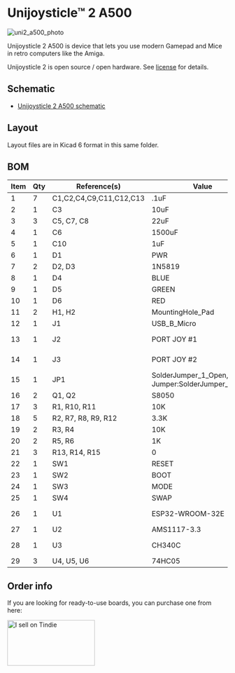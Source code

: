 # Unijoysticle™ 2 A500

![uni2_a500_photo][uni2_a500_photo]

Unijoysticle 2 A500 is device that lets you use modern Gamepad and Mice in retro computers like the Amiga.

Unijoysticle 2 is open source / open hardware. See [license][license] for details.

[uni2_a500_photo]: https://lh3.googleusercontent.com/pw/AM-JKLXEB6NQ-lr54G6cPEVQJ9i1OGR0XWLVYsjCs4Sc_883w-gYvwnUOPlH2wnzM0ibH48Y6QGAAIRO9pnfTxDsdQqY7JHBKzJPzOOY8Cin6t9sSjHvx94k1VZLdTh1Fkknum6nIR0z1pAMz69txQRV7qQksg=-no 

## Schematic

* [Unijoysticle 2 A500 schematic](../../docs/schematic_unijoysticle2_a500.pdf)

## Layout

Layout files are in Kicad 6 format in this same folder.

## BOM

| Item | Qty | Reference(s) | Value | LibPart | Footprint | Datasheet |
| ---- | --- | ------------ | ----- | ------- | --------- | --------- |
| 1 |7|C1,C2,C4,C9,C11,C12,C13|.1uF|Device:C_Small|Capacitor_SMD:C_0805_2012Metric_Pad1.18x1.45mm_HandSolder|~|
| 2 |1|C3|10uF|Device:C_Small|Capacitor_SMD:C_0805_2012Metric_Pad1.18x1.45mm_HandSolder|~|
| 3 |3|C5, C7, C8 |22uF|Device:C_Small|Capacitor_SMD:C_0805_2012Metric_Pad1.18x1.45mm_HandSolder|~|
| 4 |1|C6|1500uF|Device:C_Polarized_Small|Capacitor_SMD:CP_Elec_10x10|~|
| 5 |1|C10|1uF|Device:C_Small|Capacitor_SMD:C_0805_2012Metric_Pad1.18x1.45mm_HandSolder|~|
| 6 |1|D1|PWR|Device:LED|LED_SMD:LED_0805_2012Metric_Pad1.15x1.40mm_HandSolder|~|
| 7 |2|D2, D3|1N5819|Device:D_Schottky_Small|Diode_SMD:D_SOD-123|~|
| 8 |1|D4|BLUE|Device:LED|LED_SMD:LED_0805_2012Metric_Pad1.15x1.40mm_HandSolder|~|
| 9 |1|D5|GREEN|Device:LED|LED_SMD:LED_0805_2012Metric_Pad1.15x1.40mm_HandSolder|~|
| 10 |1|D6|RED|Device:LED|LED_SMD:LED_0805_2012Metric_Pad1.15x1.40mm_HandSolder|~|
| 11 |2|H1, H2|MountingHole_Pad|Mechanical:MountingHole_Pad|MountingHole:MountingHole_3.2mm_M3_Pad_Via|~|
| 12 |1|J1|USB_B_Micro|Connector:USB_B_Micro|Connector_USB:USB_Micro-B_Amphenol_10118194_Horizontal|~|
| 13 |1|J2|PORT JOY #1|Connector:DB9_Female|Connector_Dsub:DSUB-9_Female_Horizontal_P2.77x2.54mm_EdgePinOffset9.40mm| ~ |
| 14 |1|J3|PORT JOY #2|Connector:DB9_Female|Connector_Dsub:DSUB-9_Female_Horizontal_P2.77x2.54mm_EdgePinOffset9.40mm| ~ |
| 15 |1|JP1|SolderJumper_1_Open, Jumper:SolderJumper_2_Open|Jumper:SolderJumper-2_P1.3mm_Open_Pad1.0x1.5mm| ~ |
| 16 |2|Q1, Q2|S8050|Device:Q_NPN_BEC|Package_TO_SOT_SMD:SOT-23| ~ |
| 17 |3|R1, R10, R11|10K|Device:R|Resistor_SMD:R_0805_2012Metric_Pad1.20x1.40mm_HandSolder| ~ |
| 18 |5|R2, R7, R8, R9, R12|3.3K|Device:R|Resistor_SMD:R_0805_2012Metric_Pad1.20x1.40mm_HandSolder| ~ |
| 19 |2|R3, R4|10K|Device:R_Small|Resistor_SMD:R_0805_2012Metric_Pad1.20x1.40mm_HandSolder| ~ |
| 20 |2|R5, R6|1K|Device:R_Small|Resistor_SMD:R_0805_2012Metric_Pad1.20x1.40mm_HandSolder| ~ |
| 21 |3|R13, R14, R15|0|Device:R|Resistor_SMD:R_0805_2012Metric_Pad1.20x1.40mm_HandSolder| ~ |
| 22 |1|SW1|RESET|Switch:SW_Push|Button_Switch_THT:SW_Tactile_SPST_Angled_PTS645Vx39-2LFS| ~ |
| 23 |1|SW2|BOOT|Switch:SW_Push|Unijoysticle:SW_Push_1P1T_NO_5.1x5.1mm| ~ |
| 24 |1|SW3|MODE|Switch:SW_Push|Button_Switch_THT:SW_Tactile_SPST_Angled_PTS645Vx39-2LFS| ~ |
| 25 |1|SW4|SWAP|Switch:SW_Push|Button_Switch_THT:SW_Tactile_SPST_Angled_PTS645Vx39-2LFS| ~ |
| 26 |1|U1|ESP32-WROOM-32E|RF_Module:ESP32-WROOM-32D|RF_Module:ESP32-WROOM-32 | https://www.espressif.com/sites/default/files/documentation/esp32-wroom-32d_esp32-wroom-32u_datasheet_en.pdf |
| 27 |1|U2|AMS1117-3.3|Regulator_Linear:AMS1117-3.3|Package_TO_SOT_SMD:SOT-223-3_TabPin2|http://www.advanced-monolithic.com/pdf/ds1117.pdf |
| 28 |1|U3|CH340C|Interface_USB:CH340C|Package_SO:SOIC-16_3.9x9.9mm_P1.27mm|https://datasheet.lcsc.com/szlcsc/Jiangsu-Qin-Heng-CH340C_C84681.pdf |
| 29 |3| U4, U5, U6|74HC05|74xx:74LS05|Package_SO:SOIC-14_3.9x8.7mm_P1.27mm|http://www.ti.com/lit/gpn/sn74LS05 |

## Order info

If you are looking for ready-to-use boards, you can purchase one from here:

<a href="https://www.tindie.com/stores/riq/?ref=offsite_badges&utm_source=sellers_riq&utm_medium=badges&utm_campaign=badge_large"><img src="https://d2ss6ovg47m0r5.cloudfront.net/badges/tindie-larges.png" alt="I sell on Tindie" width="200" height="104"></a>


[license]: ../../LICENSE